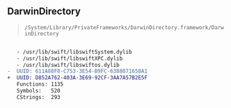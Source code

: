 ## DarwinDirectory

> `/System/Library/PrivateFrameworks/DarwinDirectory.framework/DarwinDirectory`

```diff

   - /usr/lib/swift/libswiftSystem.dylib
   - /usr/lib/swift/libswiftXPC.dylib
   - /usr/lib/swift/libswiftos.dylib
-  UUID: 611A88F8-C753-3E54-B9FC-6388071658A1
+  UUID: D852A762-403A-3E69-92CF-3AA7A57B2E5F
   Functions: 1135
   Symbols:   520
   CStrings:  293

```
